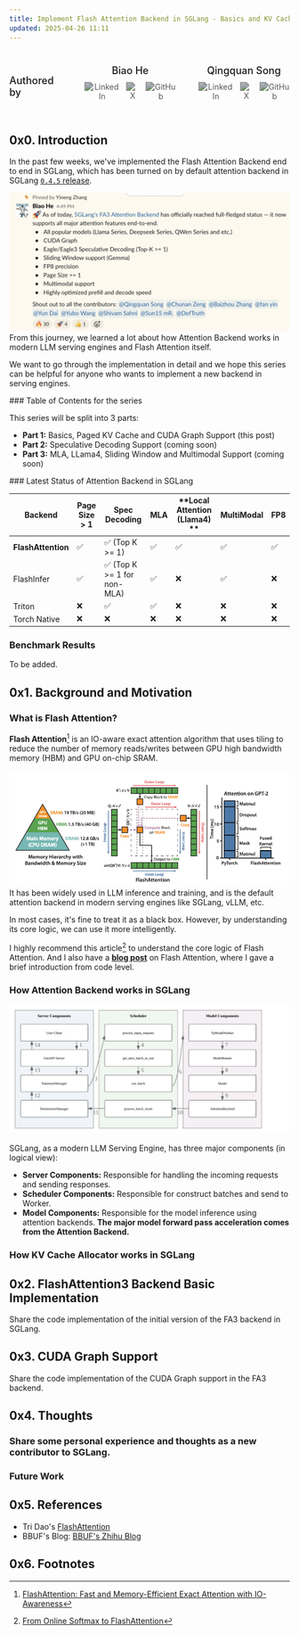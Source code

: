 ```yaml
---
title: Implement Flash Attention Backend in SGLang - Basics and KV Cache
updated: 2025-04-26 11:11
---
```




<div class="authors-section" style="display: flex; justify-content: center; margin: 40px 0; gap: 40px;">
  <div style="margin: 0 0 5px 0; font-size: 18px; font-weight: 500;"><p>Authored by</p></div>
  <!-- Author 1 -->
  <div class="author-card" style="display: flex; flex-direction: column; align-items: center; max-width: 200px; text-align: center;">
    <h3 style="margin: 0 0 5px 0; font-size: 18px; font-weight: 500;">Biao He</h3>
    <div class="author-social" style="display: flex; gap: 12px; margin-top: 5px;">
      <a href="https://www.linkedin.com/in/biao-he/" target="_blank" style="text-decoration: none; border: none;">
        <img src="https://cdn.jsdelivr.net/npm/simple-icons@v8/icons/linkedin.svg" alt="LinkedIn" style="width: 18px; height: 18px; filter: invert(30%);">
      </a>
      <a href="https://x.com/hebiao064" target="_blank" style="text-decoration: none; border: none;">
        <img src="https://www.svgrepo.com/show/47722/twitter-black-shape.svg" alt="X" style="width: 18px; height: 18px; filter: invert(30%);">
      </a>
      <a href="https://github.com/hebiao064" target="_blank" style="text-decoration: none; border: none;">
        <img src="https://cdn.jsdelivr.net/npm/simple-icons@v8/icons/github.svg" alt="GitHub" style="width: 18px; height: 18px; filter: invert(30%);">
      </a>
    </div>
  </div>

  <!-- Author 2 -->
  <div class="author-card" style="display: flex; flex-direction: column; align-items: center; max-width: 200px; text-align: center;">
    <h3 style="margin: 0 0 5px 0; font-size: 18px; font-weight: 500;">Qingquan Song</h3>
    <div class="author-social" style="display: flex; gap: 12px; margin-top: 5px;">
      <a href="https://www.linkedin.com/in/qingquan-song-b71167119/" target="_blank" style="text-decoration: none; border: none;">
        <img src="https://cdn.jsdelivr.net/npm/simple-icons@v8/icons/linkedin.svg" alt="LinkedIn" style="width: 18px; height: 18px; filter: invert(30%);">
      </a>
      <a href="https://x.com/qingquan_song" target="_blank" style="text-decoration: none; border: none;">
        <img src="https://www.svgrepo.com/show/47722/twitter-black-shape.svg" alt="X" style="width: 18px; height: 18px; filter: invert(30%);">
      </a>
      <a href="https://github.com/qingquansong" target="_blank" style="text-decoration: none; border: none;">
        <img src="https://cdn.jsdelivr.net/npm/simple-icons@v8/icons/github.svg" alt="GitHub" style="width: 18px; height: 18px; filter: invert(30%);">
      </a>
    </div>
  </div>
</div>

<div class="divider"></div>


## 0x0. Introduction

In the past few weeks, we've implemented the Flash Attention Backend end to end in SGLang, which has been turned on by default attention backend in SGLang [`0.4.5` release](https://github.com/sgl-project/sglang/releases).

![Slack Announcement](/assets/fa3-basics/slack-announcement.png)
From this journey, we learned a lot about how Attention Backend works in modern LLM serving engines and Flash Attention itself.

We want to go through the implementation in detail and we hope this series can be helpful for anyone who wants to implement a new backend in serving engines.


<div class="divider"></div>
### Table of Contents for the series

This series will be split into 3 parts:

* **Part 1:** Basics, Paged KV Cache and CUDA Graph Support (this post)
* **Part 2:** Speculative Decoding Support (coming soon)
* **Part 3:** MLA, LLama4, Sliding Window and Multimodal Support (coming soon)

<div class="divider"></div>
### Latest Status of Attention Backend in SGLang

| **Backend**              | **Page Size > 1** | **Spec Decoding** | **MLA** | **Local Attention (Llama4) ** | **MultiModal** | **FP8** |
|--------------------------|-------------------|-------------------|--------|--------------------|------------|--------|
| **FlashAttention**                  | ✅                | ✅ (Top K >= 1)              | ✅     | ✅                 | ✅ | ✅ |
| FlashInfer | ✅                | ✅ (Top K >= 1 for non-MLA)                | ✅     | ❌                 | ✅ | ❌ |
| Triton               | ❌                | ✅                | ✅     | ❌                 | ❌ | ❌ |
| Torch Native         | ❌                | ❌                | ❌     | ❌                 | ❌ | ❌ |


### Benchmark Results

To be added.


<div class="divider"></div>

## 0x1. Background and Motivation

### What is Flash Attention?
**Flash Attention**[^1] is an IO-aware exact attention algorithm that uses tiling to reduce the number of memory reads/writes between GPU high bandwidth memory (HBM) and GPU on-chip SRAM.

![Flash Attention](/assets/fa3-basics/fa-classic.png)
It has been widely used in LLM inference and training, and is the default attention backend in modern serving engines like SGLang, vLLM, etc.

In most cases, it's fine to treat it as a black box. However, by understanding its core logic, we can use it more intelligently. 

I highly recommend this article[^2] to understand the core logic of Flash Attention. And I also have a [**blog post**](https://hebiao064.github.io/flash-attn) on Flash Attention, where I gave a brief introduction from code level.


### How Attention Backend works in SGLang

![SGLang Architecture](/assets/fa3-basics/sglang-architecture.svg)


SGLang, as a modern LLM Serving Engine, has three major components (in logical view):
- **Server Components:** Responsible for handling the incoming requests and sending responses.
- **Scheduler Components:** Responsible for construct batches and send to Worker.
- **Model Components:** Responsible for the model inference using attention backends. **The major model forward pass acceleration comes from the Attention Backend.**





### How KV Cache Allocator works in SGLang




<div class="divider"></div>

## 0x2. FlashAttention3 Backend Basic Implementation

Share the code implementation of the initial version of the FA3 backend in SGLang.



<div class="divider"></div>

## 0x3. CUDA Graph Support

Share the code implementation of the CUDA Graph support in the FA3 backend.




<div class="divider"></div>

## 0x4. Thoughts

### Share some personal experience and thoughts as a new contributor to SGLang.

### Future Work


<div class="divider"></div>

## 0x5. References
- Tri Dao's [FlashAttention](https://github.com/Dao-AILab/flash-attention)
- BBUF's Blog: [BBUF's Zhihu Blog](https://zhuanlan.zhihu.com/p/1888278828897523473)


## 0x6. Footnotes
[^1]: [FlashAttention: Fast and Memory-Efficient Exact Attention with IO-Awareness](https://arxiv.org/abs/2205.14135)
[^2]: [From Online Softmax to FlashAttention](https://courses.cs.washington.edu/courses/cse599m/23sp/notes/flashattn.pdf)
[^3]: [Online Softmax](https://arxiv.org/abs/1805.02867)